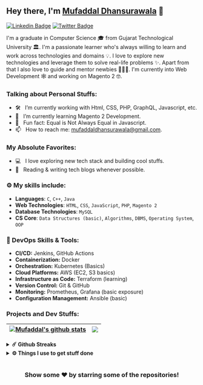 ## Hey there, I'm **[Mufaddal Dhansurawala](https://www.linkedin.com/in/mufaddal-dhansurawala/)** :wave:

[![Linkedin Badge](https://img.shields.io/badge/-LinkedIn-0e76a8?style=flat-square&logo=Linkedin&logoColor=white)](https://www.linkedin.com/in/mufaddal-dhansurawala)
[![Twitter Badge](https://img.shields.io/badge/-Twitter-00acee?style=flat-square&logo=Twitter&logoColor=white)](https://twitter.com/dhansurawala)
<!--[![Website Badge](https://img.shields.io/badge/Website-3b5998?style=flat-square&logo=google-chrome&logoColor=white)](#)-->
<!--[![Instagram Badge](https://img.shields.io/badge/-Instagram-e4405f?style=flat-square&logo=Instagram&logoColor=white)](#)-->

I'm a graduate in Computer Science 🎓 from Gujarat Technological University 🏛. I'm a passionate learner who's always willing to learn and work across technologies and domains 💡. I love to explore new technologies and leverage them to solve real-life problems ✨. Apart from that I also love to guide and mentor newbies 👨🏻‍💻. I'm currently into Web Development 🕸️ and working on Magento 2 🤓.

### Talking about Personal Stuffs:

- 🛠 &nbsp; I’m currently working with Html, CSS, PHP, GraphQL, Javascript, etc.
- 🚀 &nbsp; I’m currently learning Magento 2 Development.
- 👾 &nbsp; Fun fact: Equal is Not Always Equal in Javascript.
- 📫 &nbsp; How to reach me: mufaddaldhansurawala@gmail.com.

### My Absolute Favorites:

- 💻 &nbsp; I love exploring new tech stack and building cool stuffs.
- 📰 &nbsp; Reading & writing tech blogs whenever possible.

<!--**Have a look on my [portfolio](#) .**-->

### :gear: My skills include:

- **Languages**: `C`, `C++`, `Java`
- **Web Technologies**: `HTML`, `CSS`, `JavaScript`, `PHP`, `Magento 2`
- **Database Technologies**: `MySQL`
- **CS Core**: `Data Structures (basic)`, `Algorithms`, `DBMS`, `Operating System`, `OOP`

### :rocket: DevOps Skills & Tools:

- **CI/CD:** Jenkins, GitHub Actions  
- **Containerization:** Docker  
- **Orchestration:** Kubernetes (Basics)  
- **Cloud Platforms:** AWS (EC2, S3 basics)  
- **Infrastructure as Code:** Terraform (learning)  
- **Version Control:** Git & GitHub  
- **Monitoring:** Prometheus, Grafana (basic exposure)  
- **Configuration Management:** Ansible (basic)  

### Projects and Dev Stuffs:

| <a href="https://github.com/Mufaddal-Dhansurawala/github-readme-stats"><img align="center" src="https://github-readme-stats.vercel.app/api?username=Mufaddal-Dhansurawala&show_icons=true&hide_border=true&&count_private=true&include_all_commits=true" alt="Mufaddal's github stats" /></a> | <a href="https://github.com/Mufaddal-Dhansurawala/github-readme-stats"><img align="center" src="https://github-readme-stats.vercel.app/api/top-langs/?username=Mufaddal-Dhansurawala&exclude_repo=KNN-Image-Classification&show_icons=true&hide_border=true&layout=compact&langs_count=8" /></a> |
| ------------------------------------------------------------------------------------------------------------------------------------------------------------------------------------------------------------------------------------------------------------------- | ------------------------------------------------------------------------------------------------------------------------------------------------------------------------------------------------------------------------ |


<details>	
  <summary><b>☄️ Github Streaks</b></summary>

  <br />
  <img height="180em" src="https://github-readme-streak-stats.herokuapp.com/?user=Mufaddal-Dhansurawala&hide_border=true" />
</details>

<details>	
  <br />
  <summary><b>⚙️ Things I use to get stuff done</b></summary>
  	<ul>
  	    <li><b>OS:</b> Windows 10 Pro</li>
	    <li><b>Laptop: </b> Dell Inspiron 15 (i5)</li>
  	    <li><b>Browser: </b> Google Chrome, Firefox</li>
	    <li><b>To Stay Updated:</b> Dev.to, Medium, LinkedIn, Twitter</li>
	    <br />
	</ul>	
</details>

#

<div align="center">

### Show some ❤️ by starring some of the repositories!

</div>
